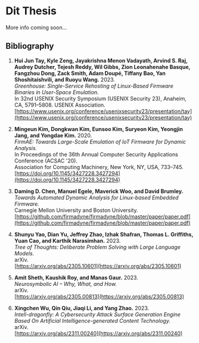 # Dit Thesis
More info coming soon...

## Bibliography

1. **Hui Jun Tay, Kyle Zeng, Jayakrishna Menon Vadayath, Arvind S. Raj, Audrey Dutcher, Tejesh Reddy, Wil Gibbs, Zion Leonahenahe Basque, Fangzhou Dong, Zack Smith, Adam Doupé, Tiffany Bao, Yan Shoshitaishvili, and Ruoyu Wang.** 2023.  
*Greenhouse: Single-Service Rehosting of Linux-Based Firmware Binaries in User-Space Emulation.*  
In 32nd USENIX Security Symposium (USENIX Security 23), Anaheim, CA, 5791–5808. USENIX Association.  
[https://www.usenix.org/conference/usenixsecurity23/presentation/tay](https://www.usenix.org/conference/usenixsecurity23/presentation/tay)

2. **Mingeun Kim, Dongkwan Kim, Eunsoo Kim, Suryeon Kim, Yeongjin Jang, and Yongdae Kim.** 2020.  
*FirmAE: Towards Large-Scale Emulation of IoT Firmware for Dynamic Analysis.*  
In Proceedings of the 36th Annual Computer Security Applications Conference (ACSAC '20).  
Association for Computing Machinery, New York, NY, USA, 733–745.  
[https://doi.org/10.1145/3427228.3427294](https://doi.org/10.1145/3427228.3427294)

3. **Daming D. Chen, Manuel Egele, Maverick Woo, and David Brumley.**  
*Towards Automated Dynamic Analysis for Linux-based Embedded Firmware.*  
Carnegie Mellon University and Boston University.  
[https://github.com/firmadyne/firmadyne/blob/master/paper/paper.pdf](https://github.com/firmadyne/firmadyne/blob/master/paper/paper.pdf)

4. **Shunyu Yao, Dian Yu, Jeffrey Zhao, Izhak Shafran, Thomas L. Griffiths, Yuan Cao, and Karthik Narasimhan.** 2023.  
*Tree of Thoughts: Deliberate Problem Solving with Large Language Models.*   
arXiv.  
[https://arxiv.org/abs/2305.10601](https://arxiv.org/abs/2305.10601)

5. **Amit Sheth, Kaushik Roy, and Manas Gaur.** 2023.  
*Neurosymbolic AI – Why, What, and How.*  
arXiv.  
[https://arxiv.org/abs/2305.00813](https://arxiv.org/abs/2305.00813)


6. **Xingchen Wu, Qin Qiu, Jiaqi Li, and Yang Zhao.** 2023.  
*Intell-dragonfly: A Cybersecurity Attack Surface Generation Engine Based On Artificial Intelligence-generated Content Technology.*  
arXiv.  
[https://arxiv.org/abs/2311.00240](https://arxiv.org/abs/2311.00240)

